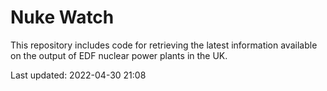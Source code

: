 # Nuke Watch

This repository includes code for retrieving the latest information available on the output of EDF nuclear power plants in the UK.

Last updated: 2022-04-30 21:08
